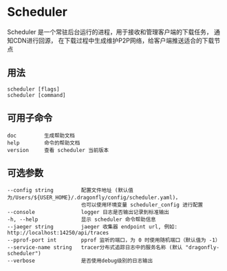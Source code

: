 # Scheduler

Scheduler 是一个常驻后台运行的进程，用于接收和管理客户端的下载任务，
通知CDN进行回源， 在下载过程中生成维护P2P网络，给客户端推送适合的下载节点

## 用法

```text
scheduler [flags]
scheduler [command]
```

## 可用子命令

```text
doc         生成帮助文档 
help        命令的帮助文档
version     查看 scheduler 当前版本
```

## 可选参数

```text
--config string         配置文件地址 (默认值为/Users/${USER_HOME}/.dragonfly/config/scheduler.yaml)，
                        也可以使用环境变量 scheduler_config 进行配置
--console               logger 日志是否输出记录到标准输出
-h, --help              显示 scheduler 命令帮助信息
--jaeger string         jaeger 收集器 endpoint url, 例如: http://localhost:14250/api/traces
--pprof-port int        pprof 监听的端口，为 0 时使用随机端口（默认值为 -1）
--service-name string   tracer分布式追踪日志中的服务名称 (默认 "dragonfly-scheduler")
--verbose               是否使用debug级别的日志输出
```
